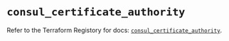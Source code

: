 # `consul_certificate_authority`

Refer to the Terraform Registory for docs: [`consul_certificate_authority`](https://www.terraform.io/docs/providers/consul/r/certificate_authority).
